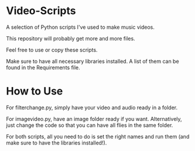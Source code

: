 # Video-Scripts
A selection of Python scripts I've used to make music videos.

This repository will probably get more and more files.

Feel free to use or copy these scripts.

Make sure to have all necessary libraries installed.
A list of them can be found in the Requirements file.

# How to Use
For filterchange.py, simply have your video and audio ready in a folder.

For imagevideo.py, have an image folder ready if you want.
Alternatively, just change the code so that you can have all flies in the same folder.

For both scripts, all you need to do is set the right names and run them (and make sure to have the libraries installed!).
